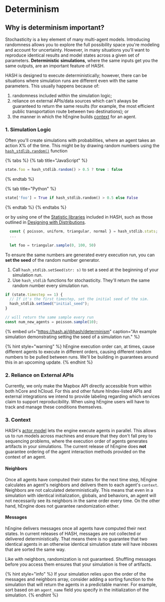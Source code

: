 # Determinism

## Why is determinism important?

Stochasticity is a key element of many multi-agent models. Introducing randomness allows you to explore the full possibility space you're modeling and account for uncertainty. However, in many situations you'll want to reproduce identical results and model states across a given set of parameters. **Deterministic** **simulations**, where the same inputs get you the same outputs, are an important feature of HASH.

HASH is designed to execute deterministically; however, there can be situations where simulation runs are different even with the same parameters. This usually happens because of:

1. randomness included within the simulation logic;
2. reliance on external APIs/data sources which can't always be guaranteed to return the same results \(for example, the most efficient public transportation route between two destinations\); or
3. the manner in which the hEngine builds [context](anatomy-of-an-agent/context.md) for an agent.

### 1. Simulation Logic

Often you'll create simulations with probabilities, where an agent takes an action X% of the time. This might be by drawing random numbers using the [`hash_stdlib.random()`](libraries/hash/random.md#random) function

{% tabs %}
{% tab title="JavaScript" %}
```javascript
state.foo = hash_stdlib.random() > 0.5 ? true : false
```
{% endtab %}

{% tab title="Python" %}
```python
state['foo'] = True if hash_stdlib.random() > 0.5 else False
```
{% endtab %}
{% endtabs %}

or by using one of the [Statistic libraries](libraries/#hash-standard-library) included in HASH, such as those outlined in [Designing with Distributions](concepts/designing-with-distributions.md).

```javascript
  const { poisson, uniform, triangular, normal } = hash_stdlib.stats;
  ...
  
  let foo = triangular.sample(0, 100, 50)
```

To ensure the same numbers are generated every execution run, you can **set the seed** of the random number generator.

1. Call `hash_stdlib.setSeed(str: s)` to set a seed at the beginning of your simulation run. 
2. Use `hash_stdlib` functions for stochasticity. They'll return the same random number every simulation run.

```javascript
if (state.timestep == 1) {
  // If it's the first timestep, set the initial seed of the sim.
  hash_stdlib.setSeed("initial_seed");
}

// will return the same sample every run
const num_new_agents = poisson.sample(10); 
```

{% embed url="https://hash.ai/@hash/determinism" caption="An example simulation demonstrating setting the seed of a simulation run." %}

{% hint style="warning" %}
hEngine execution order can, at times, cause different agents to execute in different orders, causing different random numbers to be pulled between runs. We'll be building in guarantees around this in an upcoming update.
{% endhint %}

### 2. Reliance on External APIs

Currently, we only make the Mapbox API directly accessible from within both hCore and hCloud. For this and other future hIndex-listed APIs and external integrations we intend to provide labeling regarding which services claim to support reproducibility. When using hEngine users will have to track and manage these conditions themselves.

### 3. Context

HASH's [actor model](https://hash.ai/wiki/actor-model) lets the engine execute agents in parallel. This allows us to run models across machines and ensure that they don't fall prey to sequencing problems, where the execution order of agents generates artifacts in your simulations. The current release of hEngine does **not** guarantee ordering of the agent interaction methods provided on the context of an agent.

#### Neighbors

Once all agents have computed their states for the next time step, hEngine calculates an agent's neighbors and delivers them to each agent's `context`. Neighbors are not calculated deterministically. This means that even in a simulation with identical initialization, globals, and behaviors, an agent will not necessarily see its neighbors in the same order every time. On the other hand, hEngine does not guarantee randomization either. 

#### Messages

hEngine delivers messages once all agents have computed their next states. In current releases of HASH, messages are not collected or delivered deterministically. That means there is no guarantee that two identical agents in an otherwise identical simulation state will have inboxes that are sorted the same way.

Like with neighbors, randomization is not guaranteed. Shuffling messages before you access them ensures that your simulation is free of artifacts.

{% hint style="info" %}
If your simulation relies upon the order of the messages and neighbors array, consider adding a sorting function to the simulation that will return the agents in a predictable manner. For example, sort based on an `agent_name` field you specify in the initialization of the simulation.
{% endhint %}




